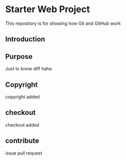 # Starter Web Project

This repository is for showing how Git and GitHub work

## Introduction

## Purpose

Just to know diff
haha

## Copyright

copyright added

## checkout

checkout added

## contribute

issue pull request
